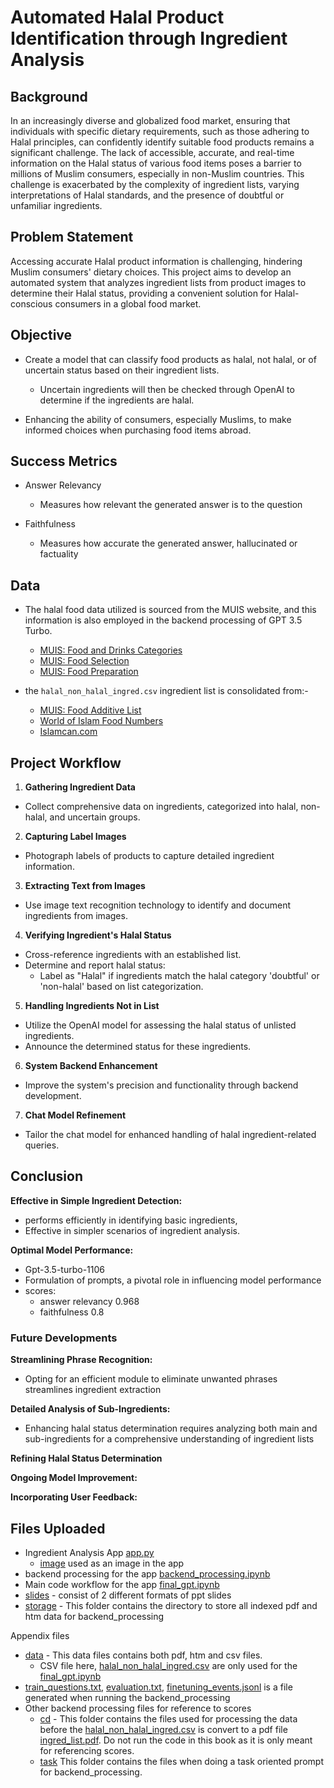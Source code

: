 
# Automated Halal Product Identification through Ingredient Analysis


## Background

In an increasingly diverse and globalized food market, ensuring that individuals with specific dietary requirements, such as those adhering to Halal principles, can confidently identify suitable food products remains a significant challenge. The lack of accessible, accurate, and real-time information on the Halal status of various food items poses a barrier to millions of Muslim consumers, especially in non-Muslim countries. This challenge is exacerbated by the complexity of ingredient lists, varying interpretations of Halal standards, and the presence of doubtful or unfamiliar ingredients.
## Problem Statement

Accessing accurate Halal product information is challenging, hindering Muslim consumers' dietary choices. This project aims to develop an automated system that analyzes ingredient lists from product images to determine their Halal status, providing a convenient solution for Halal-conscious consumers in a global food market.
## Objective

- Create a model that can classify food products as halal, not halal, or of uncertain status based on their ingredient lists.
    - Uncertain ingredients will then be checked through OpenAI to determine if the ingredients are halal.

- Enhancing the ability of consumers, especially Muslims, to make informed choices when purchasing food items abroad.
## Success Metrics

- Answer Relevancy
    - Measures how relevant the generated answer is to the question

- Faithfulness
    - Measures how accurate the generated answer, hallucinated or factuality
## Data

- The halal food data utilized is sourced from the MUIS website, and this information is also employed in the backend processing of GPT 3.5 Turbo.
    - [MUIS: Food and Drinks Categories](https://www.muis.gov.sg/halal/Religious-Guidelines/Food-and-Drinks-Categories)
    - [MUIS: Food Selection](https://www.muis.gov.sg/halal/Religious-Guidelines/Food-Selection)
    - [MUIS: Food Preparation](https://www.muis.gov.sg/halal/Religious-Guidelines/Food-Preparation)    


- the `halal_non_halal_ingred.csv` ingredient list is consolidated from:-
    - [MUIS: Food Additive List](https://www.muis.gov.sg/-/media/Files/Halal/Documents/FOOD-ADDITIVE-LISTING-5.ashx)
    - [World of Islam Food Numbers](https://special.worldofislam.info/Food/numbers.html)
    - [Islamcan.com](https://islamcan.com/blog/2020/01/halal-and-haram-ingredient-database/)

## Project Workflow

1. **Gathering Ingredient Data**
- Collect comprehensive data on ingredients, categorized into halal, non-halal, and uncertain groups.

2. **Capturing Label Images**
- Photograph labels of products to capture detailed ingredient information.

3. **Extracting Text from Images**
- Use image text recognition technology to identify and document ingredients from images.

4. **Verifying Ingredient's Halal Status**
  - Cross-reference ingredients with an established list.
  - Determine and report halal status:
    - Label as "Halal" if ingredients match the halal category 'doubtful' or 'non-halal' based on list categorization.

5. **Handling Ingredients Not in List**
  - Utilize the OpenAI model for assessing the halal status of unlisted ingredients.
  - Announce the determined status for these ingredients.

6. **System Backend Enhancement**
  - Improve the system's precision and functionality through backend development.

7. **Chat Model Refinement**
  - Tailor the chat model for enhanced handling of halal ingredient-related queries.
## Conclusion

**Effective in Simple Ingredient Detection:** 
- performs efficiently in identifying basic ingredients, 
- Effective in simpler scenarios of ingredient analysis.

**Optimal Model Performance:**
- Gpt-3.5-turbo-1106
- Formulation of prompts, a pivotal role in influencing model performance
- scores:
    - answer relevancy 0.968
    - faithfulness 0.8



### Future Developments

**Streamlining Phrase Recognition:** 
- Opting for an efficient module to eliminate unwanted phrases streamlines ingredient extraction

**Detailed Analysis of Sub-Ingredients:** 
- Enhancing halal status determination requires analyzing both main and sub-ingredients for a comprehensive understanding of ingredient lists

**Refining Halal Status Determination**

**Ongoing Model Improvement:**

**Incorporating User Feedback:**




## Files Uploaded

- Ingredient Analysis App [app.py](https://github.com/rasyidahbr/halal_non_halal_analysis/blob/main/app.py)
    - [image](https://github.com/rasyidahbr/halal_non_halal_analysis/blob/main/snack.jpg) used as an image in the app
- backend processing for the app [backend_processing.ipynb](https://github.com/rasyidahbr/halal_non_halal_analysis/blob/main/backend_processing.ipynb)
- Main code workflow for the app [final_gpt.ipynb](https://github.com/rasyidahbr/halal_non_halal_analysis/blob/main/final_gpt.ipynb)
- [slides](https://github.com/rasyidahbr/halal_non_halal_analysis/tree/main/slides) - consist of 2 different formats of ppt slides
- [storage](https://github.com/rasyidahbr/halal_non_halal_analysis/tree/main/storage) - This folder contains the directory to store all indexed pdf and htm data for backend_processing

Appendix files
- [data](https://github.com/rasyidahbr/halal_non_halal_analysis/tree/main/data) - This data files contains both pdf, htm and csv files. 
    - CSV file here,  [halal_non_halal_ingred.csv](https://github.com/rasyidahbr/halal_non_halal_analysis/blob/main/data/halal_non_halal_ingred.csv)  are only used for the [final_gpt.ipynb](https://github.com/rasyidahbr/halal_non_halal_analysis/blob/main/final_gpt.ipynb)
- [train_questions.txt](https://github.com/rasyidahbr/halal_non_halal_analysis/blob/main/train_questions.txt), [evaluation.txt](https://github.com/rasyidahbr/halal_non_halal_analysis/blob/main/eval_questions.txt), [finetuning_events.jsonl](finetuning_events.jsonl) is a file generated when running the backend_processing
- Other backend processing files for reference to scores 
    - [cd](https://github.com/rasyidahbr/halal_non_halal_analysis/tree/main/cd) - This folder contains the files used for processing the data before the [halal_non_halal_ingred.csv](https://github.com/rasyidahbr/halal_non_halal_analysis/blob/main/data/halal_non_halal_ingred.csv) is convert to a pdf file [ingred_list.pdf](https://github.com/rasyidahbr/halal_non_halal_analysis/blob/main/data/ingred_list.pdf). Do not run the code in this book as it is only meant for referencing scores.
    - [task](https://github.com/rasyidahbr/halal_non_halal_analysis/tree/main/task) This folder contains the files when doing a task oriented prompt for backend_processing.
        

        